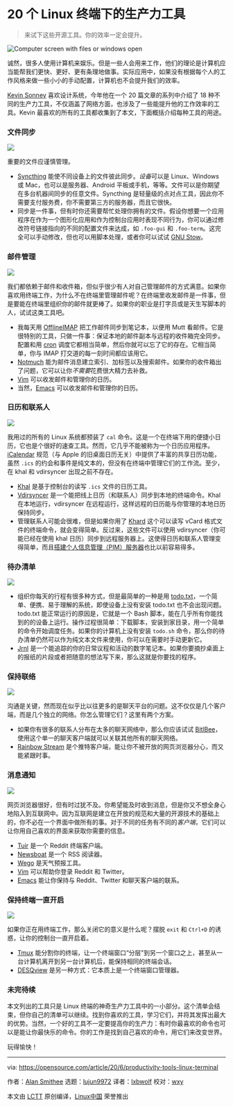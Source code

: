 [#]: collector: (lujun9972)
[#]: translator: (lxbwolf)
[#]: reviewer: (wxy)
[#]: publisher: (wxy)
[#]: url: (https://linux.cn/article-12274-1.html)
[#]: subject: (20 productivity tools for the Linux terminal)
[#]: via: (https://opensource.com/article/20/6/productivity-tools-linux-terminal)
[#]: author: (Alan Smithee https://opensource.com/users/alansmithee)

20 个 Linux 终端下的生产力工具
======

> 来试下这些开源工具。你的效率一定会提升。

![Computer screen with files or windows open][1]

诚然，很多人使用计算机来娱乐。但是一些人会用来工作，他们的理论是计算机应当能帮我们更快、更好、更有条理地做事。实际应用中，如果没有根据每个人的工作风格来做一些小小的手动配置，计算机也不会提升我们的效率。

[Kevin Sonney][2] 喜欢设计系统，今年他在一个 20 篇文章的系列中介绍了 18 种不同的生产力工具，不仅涵盖了网络方面，也涉及了一些能提升他的工作效率的工具。Kevin 最喜欢的所有的工具都收集到了本文，下面概括介绍每种工具的用途。

### 文件同步

![][3]

重要的文件应谨慎管理。

  * [Syncthing][4] 能使不同设备上的文件彼此同步。*设备*可以是 Linux、Windows 或 Mac，也可以是服务器、Android 平板或手机，等等。文件可以是你期望在多台机器间同步的任意文件。Syncthing 是轻量级的点对点工具，因此你不需要支付服务费，你不需要第三方的服务器，而且它很快。
  * 同步是一件事，但有时你还需要帮忙处理你拥有的文件。假设你想要一个应用程序在作为一个图形化应用和作为控制台应用时表现不同行为，你可以通过修改符号链接指向的不同的配置文件来达成，如 `.foo-gui` 和 `.foo-term`。这完全可以手动修改，但也可以用脚本处理，或者你可以试试 [GNU Stow][5]。

### 邮件管理

![][6]

我们都依赖于邮件和收件箱，但似乎很少有人对自己管理邮件的方式满意。如果你喜欢用终端工作，为什么不在终端里管理邮件呢？在终端里收发邮件是一件事，但是要能在终端里组织你的邮件就更棒了。如果你的职业是打字员或是天生写脚本的人，试试这类工具吧。

  * 我每天用 [OfflineIMAP][7] 把工作邮件同步到笔记本，以便用 Mutt 看邮件。它是很特别的工具，只做一件事：保证本地的邮件副本与远程的收件箱完全同步。配置和用 [cron][8] 调度它都相当简单，然后你就可以忘了它的存在。它相当简单，你与 IMAP 打交道的每一刻时间都应该用它。
  * [Notmuch][9] 能为邮件消息建立索引、加标签以及搜索邮件。如果你的收件箱出了问题，它可以让你*不需要*花费很大精力去补救。
  * [Vim][10] 可以收发邮件和管理你的日历。
  * 当然，[Emacs][11] 可以收发邮件和管理你的日历。

### 日历和联系人

![][12]

我用过的所有的 Linux 系统都预装了 `cal` 命令。这是一个在终端下用的便捷小日历，它也是个很好的速查工具。然而，它几乎不能被称为一个日历应用程序。[iCalendar][13] 规范（与 Apple 的旧桌面日历无关）中提供了丰富的共享日历功能，虽然 `.ics` 的约会和事件是纯文本的，但没有在终端中管理它们的工作流。至少，在 khal 和 vdirsyncer 出现之前不存在。

  * [Khal][14] 是基于控制台的读写 `.ics` 文件的日历工具。
  * [Vdirsyncer][14] 是一个能把线上日历（和联系人）同步到本地的终端命令。Khal 在本地运行，vdirsyncer 在远程运行，这样远程的日历能与你管理的本地日历保持同步。
  * 管理联系人可能会很难，但是如果你用了 [Khard][15] 这个可以读写 vCard 格式文件的终端命令，就会变得简单。反过来，这些文件可以使用 vdirsyncer（你可能已经在使用 khal 日历）同步到远程服务器上。这使得日历和联系人管理变得简单，而且[搭建个人信息管理（PIM）服务器][16]也比以前容易得多。

### 待办清单

![][17]

  * 组织你每天的行程有很多种方式，但是最简单的一种是用 [todo.txt][18]，一个简单、便携、易于理解的系统，即使设备上没有安装 todo.txt 也不会出现问题。todo.txt 能正常运行的原因是，它就是一个 Bash 脚本，能在几乎所有你能找到的的设备上运行。操作过程很简单：下载脚本，安装到家目录，用一个简单的命令开始调度任务。如果你的计算机上没有安装 `todo.sh` 命令，那么你的待办清单仍然可以作为纯文本文件来使用，你可以在需要时手动更新它。
  * [Jrnl][19] 是一个能追踪的你的日常议程和活动的数字笔记本。如果你要摘抄桌面上的报纸的片段或者把随意的想法写下来，那么这就是你要找的程序。

### 保持联络

![][20]

沟通是关键，然而现在似乎比以往更多的是聊天平台的问题。这不仅仅是几个客户端，而是几个独立的网络。你怎么管理它们？这里有两个方案。

  * 如果你有很多的联系人分布在太多的聊天网络中，那么你应该试试 [BitlBee][21]，使用这个单一的聊天客户端就可以关联其他所有的聊天网络。
  * [Rainbow Stream][22] 是个推特客户端，能让你不被开放的网页浏览器分心，而又能紧跟时事。

### 消息通知

![][23]

网页浏览器很好，但有时过犹不及。你希望能及时收到消息，但是你又不想全身心地陷入到互联网中。因为互联网是建立在开放的规范和大量的开源技术的基础上的，你不必在一个界面中做所有的事。对于不同的任务有不同的*客户端*，它们可以让你用自己喜欢的界面来获取你需要的信息。

  * [Tuir][24] 是一个 Reddit 终端客户端。
  * [Newsboat][25] 是一个 RSS 阅读器。
  * [Wego][26] 是天气预报工具。
  * [Vim][27] 可以帮助你登录 Reddit 和 Twitter。
  * [Emacs][28] 能让你保持与 Reddit、Twitter 和聊天客户端的联系。

### 保持终端一直开启

![][29]

如果你正在用终端工作，那么关闭它的意义是什么呢？摆脱 `exit` 和 `Ctrl+D` 的诱惑，让你的控制台一直开启着。

  * [Tmux][30] 能分割你的终端，让一个终端窗口“分层"到另一个窗口之上，甚至从一台计算机离开到另一台计算机后，能保持相同的终端会话。
  * [DESQview][31] 是另一种方式：它本质上是一个终端窗口管理器。

### 未完待续

本文列出的工具只是 Linux 终端的神奇生产力工具中的一小部分。这个清单会结束，但你自己的清单可以继续。找到你喜欢的工具，学习它们，并将其发挥出最大的优势。当然，一个好的工具不一定要提高你的生产力：有时你最喜欢的命令也可以是能让你最快乐的命令。你的工作是找到自己喜欢的命令，用它们来改变世界。

玩得愉快！

--------------------------------------------------------------------------------

via: https://opensource.com/article/20/6/productivity-tools-linux-terminal

作者：[Alan Smithee][a]
选题：[lujun9972][b]
译者：[lxbwolf](https://github.com/lxbwolf)
校对：[wxy](https://github.com/wxy)

本文由 [LCTT](https://github.com/LCTT/TranslateProject) 原创编译，[Linux中国](https://linux.cn/) 荣誉推出

[a]: https://opensource.com/users/alansmithee
[b]: https://github.com/lujun9972
[1]: https://opensource.com/sites/default/files/styles/image-full-size/public/lead-images/browser_screen_windows_files.png?itok=kLTeQUbY (Computer screen with files or windows open)
[2]: https://opensource.com/users/ksonney
[3]: https://opensource.com/sites/default/files/uploads/productivity_2-1.png
[4]: https://linux.cn/article-11793-1.html
[5]: https://linux.cn/article-11796-1.html
[6]: https://opensource.com/sites/default/files/uploads/productivity_3-1.png
[7]: https://linux.cn/article-11804-1.html
[8]: https://opensource.com/article/17/11/how-use-cron-linux
[9]: https://linux.cn/article-11807-1.html
[10]: https://linux.cn/article-11908-1.html
[11]: https://linux.cn/article-11932-1.html
[12]: https://opensource.com/sites/default/files/uploads/productivity_5-1.png
[13]: https://tools.ietf.org/html/rfc5545
[14]: https://linux.cn/article-11812-1.html
[15]: https://linux.cn/article-11834-1.html
[16]: https://opensource.com/alternatives/google-calendar
[17]: https://opensource.com/sites/default/files/uploads/productivity_7-1.png
[18]: https://linux.cn/article-11835-1.html
[19]: https://linux.cn/article-11846-1.html
[20]: https://opensource.com/sites/default/files/uploads/productivity_9-1.png
[21]: https://linux.cn/article-11856-1.html
[22]: https://linux.cn/article-11858-1.html
[23]: https://opensource.com/sites/default/files/uploads/productivity_13-1.png
[24]: https://linux.cn/article-11869-1.html
[25]: https://linux.cn/article-11876-1.html
[26]: https://linux.cn/article-11879-1.html
[27]: https://linux.cn/article-11912-1.html
[28]: https://linux.cn/article-11956-1.html
[29]: https://opensource.com/sites/default/files/uploads/productivity_14-1.png
[30]: https://linux.cn/article-11900-1.html
[31]: https://linux.cn/article-11892-1.html
